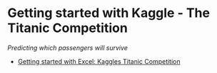 # Getting started with Kaggle - The Titanic Competition
*Predicting which passengers will survive*

* [Getting started with Excel: Kaggles Titanic Competition](https://www.kaggle.com/c/titanic/discussion/28323)

